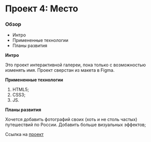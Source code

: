 # Проект 4: Место

### Обзор

* Интро
* Примененные технологии
* Планы развития

**Интро**

Это проект интерактивной галереи, пока только с возможностью изменять имя.
Проект сверстан из макета в Figma.

**Примененные технологии**

1. HTML5;
2. CSS3;
3. JS.

**Планы развития**

Хочется добавить фотографий своих (хоть и не столь частых) путешествий по России.
Добавить больше визуальных эффектов;

Ссылка на [проект](https://vsrodionov94.github.io/mesto/index.html)









